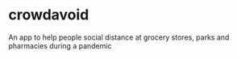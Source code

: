 # crowdavoid
An app to help people social distance at grocery stores, parks and pharmacies during a pandemic

